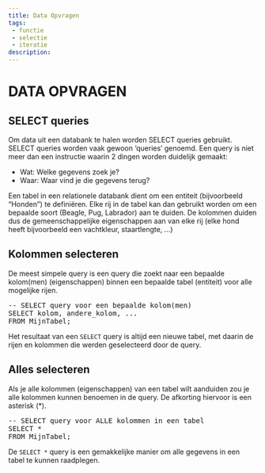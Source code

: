 ```yaml
---
title: Data Opvragen
tags: 
 - functie
 - selectie
 - iteratie
description: 
---
```


# DATA OPVRAGEN

## SELECT queries

Om data uit een databank te halen worden SELECT queries gebruikt. SELECT queries worden vaak gewoon ‘queries’ genoemd. Een query is niet meer dan een instructie waarin 2 dingen worden duidelijk gemaakt:

 - Wat: Welke gegevens zoek je?
 - Waar: Waar vind je die gegevens terug?

Een tabel in een relationele databank dient om een entiteit (bijvoorbeeld “Honden”) te definiëren. Elke rij in de tabel kan dan gebruikt worden om een bepaalde soort (Beagle, Pug, Labrador) aan te duiden. De kolommen duiden dus de gemeenschappelijke eigenschappen aan van elke rij (elke hond heeft bijvoorbeeld een vachtkleur, staartlengte, …)

## Kolommen selecteren

De meest simpele query is een query die zoekt naar een bepaalde kolom(men) (eigenschappen) binnen een bepaalde tabel (entiteit) voor alle mogelijke rijen.

<pre class="linenums lang-sql">
-- SELECT query voor een bepaalde kolom(men)
SELECT kolom, andere_kolom, ...
FROM MijnTabel;
</pre>

Het resultaat van een `SELECT` query is altijd een nieuwe tabel, met daarin de rijen en kolommen die werden geselecteerd door de query.

## Alles selecteren

Als je alle kolommen (eigenschappen) van een tabel wilt aanduiden zou je alle kolommen kunnen benoemen in de query. De afkorting hiervoor is een asterisk (*).

<pre class="linenums lang-sql">
-- SELECT query voor ALLE kolommen in een tabel
SELECT * 
FROM MijnTabel;
</pre>

De `SELECT *` query is een gemakkelijke manier om alle gegevens in een tabel te kunnen raadplegen.
